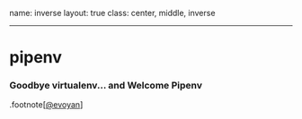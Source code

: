 name: inverse
layout: true
class: center, middle, inverse

---

# pipenv

### Goodbye virtualenv... and Welcome Pipenv

.footnote[[@evoyan](https://twitter.com/evoyan)]


